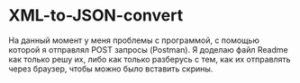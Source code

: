 # XML-to-JSON-convert
На данный момент у меня  проблемы с программой, с помощью которой я отправлял POST запросы (Postman). Я доделаю файл Readme как только решу их, либо как только разберусь с тем, как их отправлять через браузер, чтобы можно было вставить скрины.
